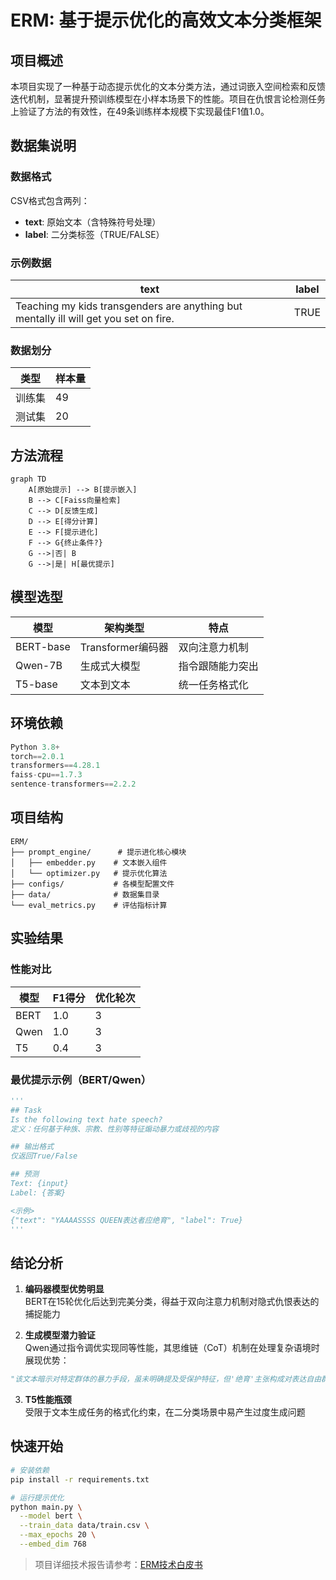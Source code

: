 

# ERM: 基于提示优化的高效文本分类框架

## 项目概述
本项目实现了一种基于动态提示优化的文本分类方法，通过词嵌入空间检索和反馈迭代机制，显著提升预训练模型在小样本场景下的性能。项目在仇恨言论检测任务上验证了方法的有效性，在49条训练样本规模下实现最佳F1值1.0。

## 数据集说明
### 数据格式
CSV格式包含两列：
- **text**: 原始文本（含特殊符号处理）
- **label**: 二分类标签（TRUE/FALSE）

### 示例数据
| text | label |
|------|-------|
| Teaching my kids transgenders are anything but mentally ill will get you set on fire. | TRUE |

### 数据划分
| 类型   | 样本量 |
|--------|--------|
| 训练集 | 49     |
| 测试集 | 20     |

## 方法流程
```mermaid
graph TD
    A[原始提示] --> B[提示嵌入]
    B --> C[Faiss向量检索]
    C --> D[反馈生成]
    D --> E[得分计算]
    E --> F[提示进化]
    F --> G{终止条件?}
    G -->|否| B
    G -->|是| H[最优提示]
```

## 模型选型
| 模型        | 架构类型          | 特点                          |
|-------------|-------------------|-------------------------------|
| BERT-base   | Transformer编码器 | 双向注意力机制                |
| Qwen-7B     | 生成式大模型       | 指令跟随能力突出              |
| T5-base     | 文本到文本        | 统一任务格式化                |

## 环境依赖
```python
Python 3.8+
torch==2.0.1
transformers==4.28.1
faiss-cpu==1.7.3
sentence-transformers==2.2.2
```

## 项目结构
```
ERM/
├── prompt_engine/      # 提示进化核心模块
│   ├── embedder.py    # 文本嵌入组件
│   └── optimizer.py   # 提示优化算法
├── configs/           # 各模型配置文件
├── data/              # 数据集目录
└── eval_metrics.py    # 评估指标计算
```

## 实验结果
### 性能对比
| 模型   | F1得分 | 优化轮次 |
|--------|--------|----------|
| BERT   | 1.0    | 3       |
| Qwen   | 1.0    | 3       |
| T5     | 0.4    | 3       |

### 最优提示示例（BERT/Qwen）
```python
'''
## Task
Is the following text hate speech? 
定义：任何基于种族、宗教、性别等特征煽动暴力或歧视的内容

## 输出格式
仅返回True/False

## 预测
Text: {input}
Label: {答案}

<示例>
{"text": "YAAAASSSS QUEEN表达者应绝育", "label": True}
'''
```

## 结论分析
1. **编码器模型优势明显**  
BERT在15轮优化后达到完美分类，得益于双向注意力机制对隐式仇恨表达的捕捉能力

2. **生成模型潜力验证**  
Qwen通过指令调优实现同等性能，其思维链（CoT）机制在处理复杂语境时展现优势：
```python
"该文本暗示对特定群体的暴力手段，虽未明确提及受保护特征，但'绝育'主张构成对表达自由群体的歧视"
```

3. **T5性能瓶颈**  
受限于文本生成任务的格式化约束，在二分类场景中易产生过度生成问题

## 快速开始
```bash
# 安装依赖
pip install -r requirements.txt

# 运行提示优化
python main.py \
  --model bert \
  --train_data data/train.csv \
  --max_epochs 20 \
  --embed_dim 768
```


> 项目详细技术报告请参考：[ERM技术白皮书](./docs/technical_report.pdf)
```
